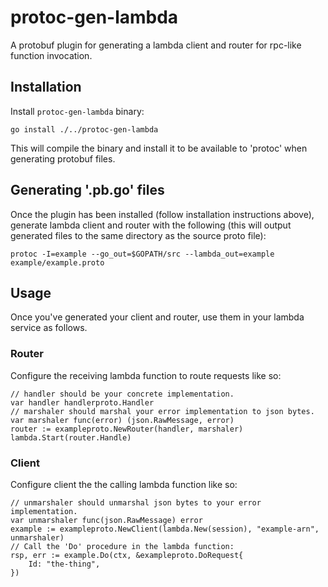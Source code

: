 # protoc-gen-lambda
A protobuf plugin for generating a lambda client and router for rpc-like function invocation.

## Installation
Install `protoc-gen-lambda` binary:
```
go install ./../protoc-gen-lambda
```
This will compile the binary and install it to be available to 'protoc' when 
generating protobuf files.

## Generating '.pb.go' files
Once the plugin has been installed (follow installation instructions above), generate
lambda client and router with the following (this will output generated files to
the same directory as the source proto file):
```
protoc -I=example --go_out=$GOPATH/src --lambda_out=example example/example.proto
```

## Usage
Once you've generated your client and router, use them in your lambda service as
follows.

### Router
Configure the receiving lambda function to route requests like so:
```
// handler should be your concrete implementation.
var handler handlerproto.Handler
// marshaler should marshal your error implementation to json bytes.
var marshaler func(error) (json.RawMessage, error)
router := exampleproto.NewRouter(handler, marshaler)
lambda.Start(router.Handle)
```

### Client
Configure client the the calling lambda function like so:
```
// unmarshaler should unmarshal json bytes to your error implementation.
var unmarshaler func(json.RawMessage) error
example := exampleproto.NewClient(lambda.New(session), "example-arn", unmarshaler)
// Call the 'Do' procedure in the lambda function:
rsp, err := example.Do(ctx, &exampleproto.DoRequest{
	Id: "the-thing",
})
```
